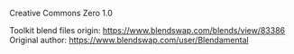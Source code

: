 Creative Commons Zero 1.0

Toolkit blend files origin: https://www.blendswap.com/blends/view/83386
Original author: https://www.blendswap.com/user/Blendamental